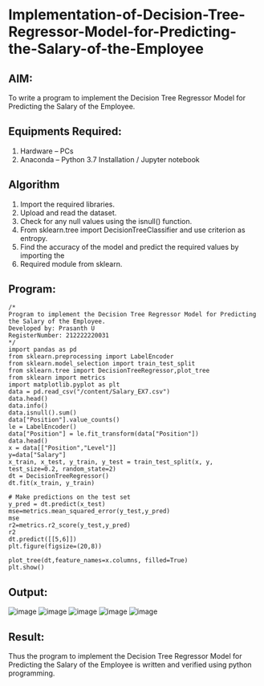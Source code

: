 # Implementation-of-Decision-Tree-Regressor-Model-for-Predicting-the-Salary-of-the-Employee

## AIM:
To write a program to implement the Decision Tree Regressor Model for Predicting the Salary of the Employee.

## Equipments Required:
1. Hardware – PCs
2. Anaconda – Python 3.7 Installation / Jupyter notebook

## Algorithm
1. Import the required libraries.
2. Upload and read the dataset.
3. Check for any null values using the isnull() function.
4. From sklearn.tree import DecisionTreeClassifier and use criterion as entropy.
5. Find the accuracy of the model and predict the required values by importing the
6. Required module from sklearn.

## Program:
```
/*
Program to implement the Decision Tree Regressor Model for Predicting the Salary of the Employee.
Developed by: Prasanth U
RegisterNumber: 212222220031
*/
import pandas as pd
from sklearn.preprocessing import LabelEncoder
from sklearn.model_selection import train_test_split
from sklearn.tree import DecisionTreeRegressor,plot_tree
from sklearn import metrics
import matplotlib.pyplot as plt
data = pd.read_csv("/content/Salary_EX7.csv")
data.head()
data.info()
data.isnull().sum()
data["Position"].value_counts()
le = LabelEncoder()
data["Position"] = le.fit_transform(data["Position"])
data.head()
x = data[["Position","Level"]]
y=data["Salary"]
x_train, x_test, y_train, y_test = train_test_split(x, y, test_size=0.2, random_state=2)
dt = DecisionTreeRegressor()
dt.fit(x_train, y_train)

# Make predictions on the test set
y_pred = dt.predict(x_test)
mse=metrics.mean_squared_error(y_test,y_pred)
mse
r2=metrics.r2_score(y_test,y_pred)
r2
dt.predict([[5,6]])
plt.figure(figsize=(20,8))

plot_tree(dt,feature_names=x.columns, filled=True)
plt.show()
```
## Output:
![image](https://github.com/Prasanth9025/Implementation-of-Decision-Tree-Regressor-Model-for-Predicting-the-Salary-of-the-Employee/assets/118343686/6411ca46-1078-45e9-b49e-195e346063e7)
![image](https://github.com/Prasanth9025/Implementation-of-Decision-Tree-Regressor-Model-for-Predicting-the-Salary-of-the-Employee/assets/118343686/de6e6785-e45f-4bf3-b698-25008b013c70)
![image](https://github.com/Prasanth9025/Implementation-of-Decision-Tree-Regressor-Model-for-Predicting-the-Salary-of-the-Employee/assets/118343686/14abe6c8-4f8a-4f29-ad73-0807dfb2a88a)
![image](https://github.com/Prasanth9025/Implementation-of-Decision-Tree-Regressor-Model-for-Predicting-the-Salary-of-the-Employee/assets/118343686/00b54387-1820-48c3-bd1a-32c1fa066d48)
![image](https://github.com/Prasanth9025/Implementation-of-Decision-Tree-Regressor-Model-for-Predicting-the-Salary-of-the-Employee/assets/118343686/c9c5ef74-1271-45b1-a6aa-6194100f6a52)

## Result:
Thus the program to implement the Decision Tree Regressor Model for Predicting the Salary of the Employee is written and verified using python programming.
